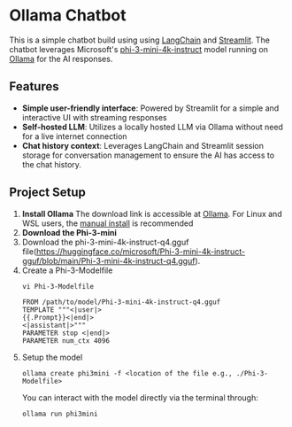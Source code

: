 # Ollama Chatbot

This is a simple chatbot build using using [LangChain](https://github.com/langchain-ai/langchain) and [Streamlit](https://streamlit.io/). The chatbot leverages Microsoft's [phi-3-mini-4k-instruct](https://huggingface.co/microsoft/Phi-3-mini-4k-instruct) model running on [Ollama](https://ollama.com/) for the AI responses.

## Features
- **Simple user-friendly interface**: Powered by Streamlit for a simple and interactive UI with streaming responses
- **Self-hosted LLM**: Utilizes a locally hosted LLM via Ollama without need for a live internet connection
- **Chat history context**: Leverages LangChain and Streamlit session storage for conversation management to ensure the AI has access to the chat history.

## Project Setup
1. **Install Ollama**
  The download link is accessible at [Ollama](https://ollama.com/). For Linux and WSL users, the [manual install](https://github.com/ollama/ollama/blob/main/docs/linux.md) is recommended
2. **Download the Phi-3-mini**
  1. Download the phi-3-mini-4k-instruct-q4.gguf file(https://huggingface.co/microsoft/Phi-3-mini-4k-instruct-gguf/blob/main/Phi-3-mini-4k-instruct-q4.gguf).
  2. Create a Phi-3-Modelfile
      ```
      vi Phi-3-Modelfile
      ```
      ```
      FROM /path/to/model/Phi-3-mini-4k-instruct-q4.gguf
      TEMPLATE """<|user|>
      {{.Prompt}}<|end|>
      <|assistant|>"""
      PARAMETER stop <|end|>
      PARAMETER num_ctx 4096
      ```
  3. Setup the model
     ```
     ollama create phi3mini -f <location of the file e.g., ./Phi-3-Modelfile>
     ```
     You can interact with the model directly via the terminal through:
     ```
     ollama run phi3mini
     ```


